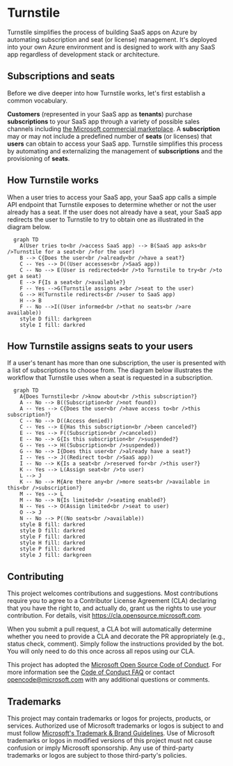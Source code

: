 # Turnstile

Turnstile simplifies the process of building SaaS apps on Azure by automating subscription and seat (or license) management. It's deployed into your own Azure environment and is designed to work with any SaaS app regardless of development stack or architecture.

## Subscriptions and seats

Before we dive deeper into how Turnstile works, let's first establish a common vocabulary.

__Customers__ (represented in your SaaS app as __tenants__) purchase __subscriptions__ to your SaaS app through a variety of possible sales channels including [the Microsoft commercial marketplace](https://azure.microsoft.com/publish-your-app/#why-commercial-marketplace). A __subscription__ may or may not include a predefined number of __seats__ (or licenses) that __users__ can obtain to access your SaaS app. Turnstile simplifies this process by automating and externalizing the management of __subscriptions__ and the provisioning of __seats__. 

## How Turnstile works

When a user tries to access your SaaS app, your SaaS app calls a simple API endpoint that Turnstile exposes to determine whether or not the user already has a seat. If the user does not already have a seat, your SaaS app redirects the user to Turnstile to try to obtain one as illustrated in the diagram below. 

```mermaid
  graph TD
    A(User tries to<br />access SaaS app) --> B(SaaS app asks<br />Turnstile for a seat<br />for the user)
    B --> C{Does the user<br />already<br />have a seat?}
    C -- Yes --> D((User accesses<br />SaaS app))
    C -- No --> E(User is redirected<br />to Turnstile to try<br />to get a seat)
    E --> F{Is a seat<br />available?}
    F -- Yes -->G(Turnstile assigns a<br />seat to the user)
    G --> H(Turnstile redirects<br />user to SaaS app)
    H --> B
    F -- No -->I((User informed<br />that no seats<br />are available))
    style D fill: darkgreen
    style I fill: darkred  
```

## How Turnstile assigns seats to your users

If a user's tenant has more than one subscription, the user is presented with a list of subscriptions to choose from. The diagram below illustrates the workflow that Turnstile uses when a seat is requested in a subscription.

```mermaid
  graph TD
    A{Does Turnstile<br />know about<br />this subscription?}
    A -- No --> B((Subscription<br />not found))
    A -- Yes --> C{Does the user<br />have access to<br />this subscription?}
    C -- No --> D((Access denied))
    C -- Yes --> E{Has this subscription<br />been canceled?}
    E -- Yes --> F((Subscription<br />canceled))
    E -- No --> G{Is this subscription<br />suspended?}
    G -- Yes --> H((Subscription<br />suspended))
    G -- No --> I{Does this user<br />already have a seat?}
    I -- Yes --> J((Redirect to<br />SaaS app))
    I -- No --> K{Is a seat<br />reserved for<br />this user?}
    K -- Yes --> L(Assign seat<br />to user)
    L --> J
    K -- No --> M{Are there any<br />more seats<br />available in this<br />subscription?}
    M -- Yes --> L
    M -- No --> N{Is limited<br />seating enabled?}
    N -- Yes --> O(Assign limited<br />seat to user)
    O --> J
    N -- No --> P((No seats<br />available))
    style B fill: darkred
    style D fill: darkred
    style F fill: darkred
    style H fill: darkred
    style P fill: darkred
    style J fill: darkgreen
```



## Contributing

This project welcomes contributions and suggestions.  Most contributions require you to agree to a
Contributor License Agreement (CLA) declaring that you have the right to, and actually do, grant us
the rights to use your contribution. For details, visit https://cla.opensource.microsoft.com.

When you submit a pull request, a CLA bot will automatically determine whether you need to provide
a CLA and decorate the PR appropriately (e.g., status check, comment). Simply follow the instructions
provided by the bot. You will only need to do this once across all repos using our CLA.

This project has adopted the [Microsoft Open Source Code of Conduct](https://opensource.microsoft.com/codeofconduct/).
For more information see the [Code of Conduct FAQ](https://opensource.microsoft.com/codeofconduct/faq/) or
contact [opencode@microsoft.com](mailto:opencode@microsoft.com) with any additional questions or comments.

## Trademarks

This project may contain trademarks or logos for projects, products, or services. Authorized use of Microsoft 
trademarks or logos is subject to and must follow 
[Microsoft's Trademark & Brand Guidelines](https://www.microsoft.com/en-us/legal/intellectualproperty/trademarks/usage/general).
Use of Microsoft trademarks or logos in modified versions of this project must not cause confusion or imply Microsoft sponsorship.
Any use of third-party trademarks or logos are subject to those third-party's policies.
